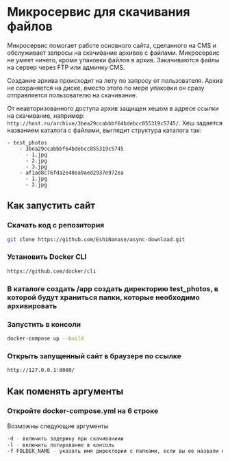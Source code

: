 # Микросервис для скачивания файлов

Микросервис помогает работе основного сайта, сделанного на CMS и обслуживает
запросы на скачивание архивов с файлами. Микросервис не умеет ничего, кроме упаковки файлов
в архив. Закачиваются файлы на сервер через FTP или админку CMS.

Создание архива происходит на лету по запросу от пользователя. Архив не сохраняется на диске, вместо этого по мере упаковки он сразу отправляется пользователю на скачивание.

От неавторизованного доступа архив защищен хешом в адресе ссылки на скачивание, например: `http://host.ru/archive/3bea29ccabbbf64bdebcc055319c5745/`. Хеш задается названием каталога с файлами, выглядит структура каталога так:

```
- test_photos
    - 3bea29ccabbbf64bdebcc055319c5745
      - 1.jpg
      - 2.jpg
      - 3.jpg
    - af1ad8c76fda2e48ea9aed2937e972ea
      - 1.jpg
      - 2.jpg
```

## Как запустить сайт

### Скачать код с репозитория

```sh
git clone https://github.com/EshiNanase/async-download.git
```
### Установить Docker CLI

```sh
https://github.com/docker/cli
```

### В каталоге создать /app создать директорию test_photos, в которой будут храниться папки, которые необходимо архивировать

### Запустить в консоли
```sh
docker-compose up --build
```
### Открыть запущенный сайт в браузере по ссылке
```sh
http://127.0.0.1:8080/
```

## Как поменять аргументы

### Откройте docker-compose.yml на 6 строке
Возможны следующие аргументы
```sh
-d - включить задержку при скачиваниии
-l - включить логирование в консоль
-f FOLDER_NAME - указать имя директории с папками, если вы ее назвали не test_photos
```
